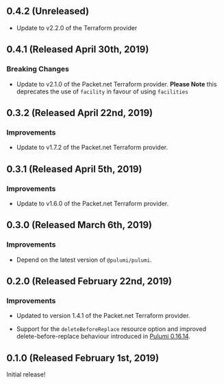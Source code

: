 ## 0.4.2 (Unreleased)

- Update to v2.2.0 of the Terraform provider

## 0.4.1 (Released April 30th, 2019)

### Breaking Changes

- Update to v2.1.0 of the Packet.net Terraform provider.
  **Please Note** this deprecates the use of `facility` in favour of using `facilities`

## 0.3.2 (Released April 22nd, 2019)

### Improvements

- Update to v1.7.2 of the Packet.net Terraform provider.

## 0.3.1 (Released April 5th, 2019)

### Improvements

- Update to v1.6.0 of the Packet.net Terraform provider.

## 0.3.0 (Released March 6th, 2019)

### Improvements

- Depend on the latest version of `@pulumi/pulumi`.

## 0.2.0 (Released February 22nd, 2019)

### Improvements

- Updated to version 1.4.1 of the Packet.net Terraform provider.

- Support for the `deleteBeforeReplace` resource option and improved
  delete-before-replace behaviour introduced in [Pulumi
  0.16.14](https://github.com/pulumi/pulumi/blob/master/CHANGELOG.md#01614-released-january-31st-2019).

## 0.1.0 (Released February 1st, 2019)

Initial release!
